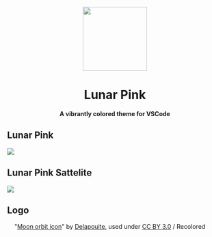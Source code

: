 <p align="center"> <img height="150" src="https://raw.githubusercontent.com/nicolasdschmidt/lunar-pink/main/icon.png"> </p>

<h1 align="center"> Lunar Pink </h1>

<p align="center"><strong>
 A vibrantly colored theme for VSCode
</strong></p>

## Lunar Pink

<img src="https://raw.githubusercontent.com/nicolasdschmidt/lunar-pink/main/.github/demo/lunar_pink.png">

## Lunar Pink Sattelite

<img src="https://raw.githubusercontent.com/nicolasdschmidt/lunar-pink/main/.github/demo/lunar_pink_sattelite.png">

## Logo

<img height="13" src="https://raw.githubusercontent.com/nicolasdschmidt/lunar-pink/main/icon.png"> "[Moon orbit icon](https://game-icons.net/1x1/delapouite/moon-orbit.html)" by [Delapouite](https://delapouite.com/), used under [CC BY 3.0](https://creativecommons.org/licenses/by/3.0/) / Recolored
